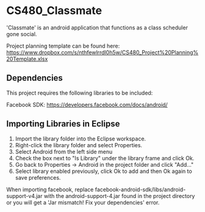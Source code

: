 CS480_Classmate
==============

'Classmate' is an android application that functions as a class scheduler gone social.


Project planning template can be found here:
https://www.dropbox.com/s/nthfewlrrdl0h5w/CS480_Project%20Planning%20Template.xlsx


Dependencies
--------------
This project requires the following libraries to be included:

Facebook SDK:
https://developers.facebook.com/docs/android/


Importing Libraries in Eclipse
--------------
1. Import the library folder into the Eclipse workspace.
2. Right-click the library folder and select Properties.
3. Select Android from the left side menu 
4. Check the box next to "Is Library" under the library frame and click Ok.
5. Go back to Properties -> Android in the project folder and click "Add..."
6. Select library enabled previously, click Ok to add and then Ok again to save preferences.

When importing facebook, replace facebook-android-sdk/libs/android-support-v4.jar with the android-support-4.jar found in the project directory or you will get a 'Jar mismatch! Fix your dependencies' error.
